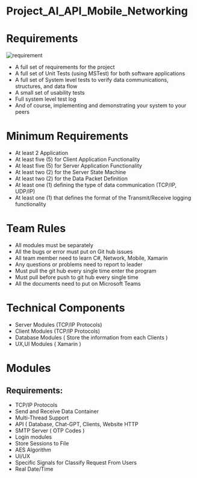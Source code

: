 # Project_AI_API_Mobile_Networking

# Requirements

![requirement](https://user-images.githubusercontent.com/99557310/213209869-43ee0617-a4d6-4c1f-bac2-f0967cb4c1ca.png)

- A full set of requirements for the project
- A full set of Unit Tests (using MSTest) for both software applications
- A full set of System level tests to verify data communications, structures, and data flow
- A small set of usability tests
- Full system level test log
- And of course, implementing and demonstrating your system to your peers

# Minimum Requirements
- At least 2 Application
- At least five (5) for Client Application Functionality
- At least five (5) for Server Application Functionality
- At least two (2) for the Server State Machine
- At least two (2) for the Data Packet Definition
- At least one (1) defining the type of data communication (TCP/IP, UDP/IP)
- At least one (1) that defines the format of the Transmit/Receive logging functionality

# Team Rules
- All modules must be separately
- All the bugs or error must put on Git hub issues
- All team member need to learn C#, Network, Mobile, Xamarin 
- Any questions or problems need to report to leader
- Must pull the git hub every single time enter the program
- Must pull before push to git hub every single time
- All the documents need to put on Microsoft Teams

# Technical Components
- Server Modules (TCP/IP Protocols)
- Client Modules (TCP/IP Protocols)
- Database Modules ( Store the information from each Clients )
- UX,UI Modules ( Xamarin )

# Modules
## Requirements:
- TCP/IP Protocols
- Send and Receive Data Container 
- Multi-Thread Support
- API ( Database, Chat-GPT, Clients, Website HTTP
- SMTP Server ( OTP Codes )
- Login modules
- Store Sessions to File
- AES Algorithm
- UI/UX
- Specific Signals for Classify Request From Users
- Real Date/Time



